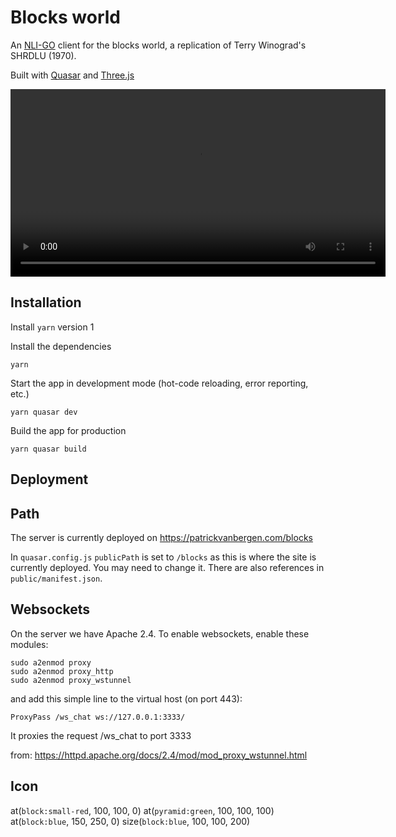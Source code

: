 # Blocks world

An [NLI-GO](https://github.com/garfix/nli-go) client for the blocks world, a replication of Terry Winograd's SHRDLU (1970).

Built with [Quasar](https://quasar.dev/) and [Three.js](https://threejs.org/)

<video src="static/blocks.webm" controls width="600"></video>

## Installation

Install `yarn` version 1

Install the dependencies

    yarn

Start the app in development mode (hot-code reloading, error reporting, etc.)

    yarn quasar dev

Build the app for production

    yarn quasar build

## Deployment

## Path

The server is currently deployed on https://patrickvanbergen.com/blocks

In `quasar.config.js` `publicPath` is set to `/blocks` as this is where the site is currently deployed. You may need to change it. There are also references in `public/manifest.json`.

## Websockets

On the server we have Apache 2.4. To enable websockets, enable these modules:

    sudo a2enmod proxy
    sudo a2enmod proxy_http
    sudo a2enmod proxy_wstunnel

and add this simple line to the virtual host (on port 443):

    ProxyPass /ws_chat ws://127.0.0.1:3333/

It proxies the request /ws_chat to port 3333

from: https://httpd.apache.org/docs/2.4/mod/mod_proxy_wstunnel.html

## Icon

at(`block:small-red`, 100, 100, 0)
at(`pyramid:green`, 100, 100, 100)
at(`block:blue`, 150, 250, 0)
size(`block:blue`, 100, 100, 200)
